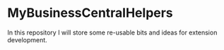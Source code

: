 # MyBusinessCentralHelpers
In this repository I will store some re-usable bits and ideas for extension development.
